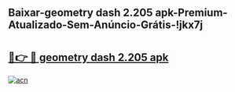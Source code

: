 
## Baixar-geometry dash 2.205 apk-Premium-Atualizado-Sem-Anúncio-Grátis-!jkx7j

# <h2><a href="https://andorid.site?title=geometry_dash_2.205_apk&ref=27">🔗👉 🔴 geometry dash 2.205 apk</a></h2>

[![acn](https://github.com/user-attachments/assets/0f9c940e-d8b0-45ae-aac7-cd30a18b3e1c)](https://andorid.site?title=geometry_dash_2.205_apk&ref=27)

